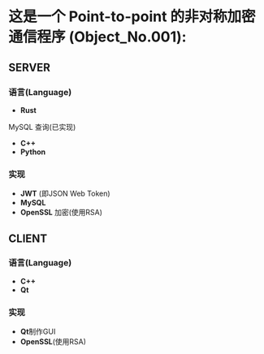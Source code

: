 # 这是一个 Point-to-point 的非对称加密通信程序 (Object_No.001):

## SERVER

### 语言(Language)
- **Rust** 

MySQL 查询(已实现)
- **C++**
- **Python**

### 实现
- **JWT** (即JSON Web Token)
- **MySQL** 
- **OpenSSL** 加密(使用RSA)

## CLIENT

### 语言(Language)
- **C++**
- **Qt**

### 实现
- **Qt**制作GUI
- **OpenSSL**(使用RSA)
